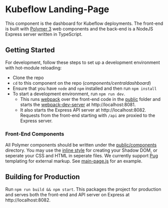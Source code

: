 # Kubeflow Landing-Page

This component is the dashboard for Kubeflow deployments. The front-end is
built with [Polymer 3](https://polymer-library.polymer-project.org/3.0/docs/about_30)
web components and the back-end is a NodeJS Express server written in
TypeScript.

## Getting Started

For development, follow these steps to set up a development environment with
hot-module reloading:
- Clone the repo
- `cd` to this component on the repo (*components/centraldashboard*)
- Ensure that you have `node` and `npm` installed and then run `npm install`
- To start a development environment, run `npm run dev`.
  - This runs [webpack](https://webpack.js.org/) over the front-end code in
    the [public](./public) folder and starts the
    [webpack-dev-server](https://webpack.js.org/configuration/dev-server/) at
    http://localhost:8081.
  - It also starts the Express API server at http://localhost:8082. Requests
    from the front-end starting with `/api` are proxied to the Express server.

### Front-End Components

All Polymer components should be written under the [public/components](./public/components)
directory. You may use the [inline style](https://polymer-library.polymer-project.org/3.0/docs/first-element/step-2)
for creating your Shadow DOM, or seperate your CSS and HTML in seperate files.
We currently support [Pug](https://pugjs.org/api/getting-started.html)
templating for external markup. See [main-page.js](public/components/main-page.js)
for an example.

## Building for Production

Run `npm run build && npm start`. This packages the project for production
and serves both the front-end and API server on Express at
http://localhost:8082.
